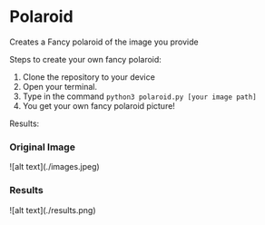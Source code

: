 # Polaroid
Creates a Fancy polaroid of the image you provide

Steps to create your own fancy polaroid:
1. Clone the repository to your device
2. Open your terminal.
3. Type in the command ```python3 polaroid.py [your image path]```
4. You get your own fancy polaroid picture!

Results:

<h3>Original Image</h3>
![alt text](./images.jpeg)

<h3> Results </h3>
![alt text](./results.png)

